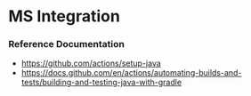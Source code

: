 # MS Integration

### Reference Documentation

* https://github.com/actions/setup-java
* https://docs.github.com/en/actions/automating-builds-and-tests/building-and-testing-java-with-gradle
